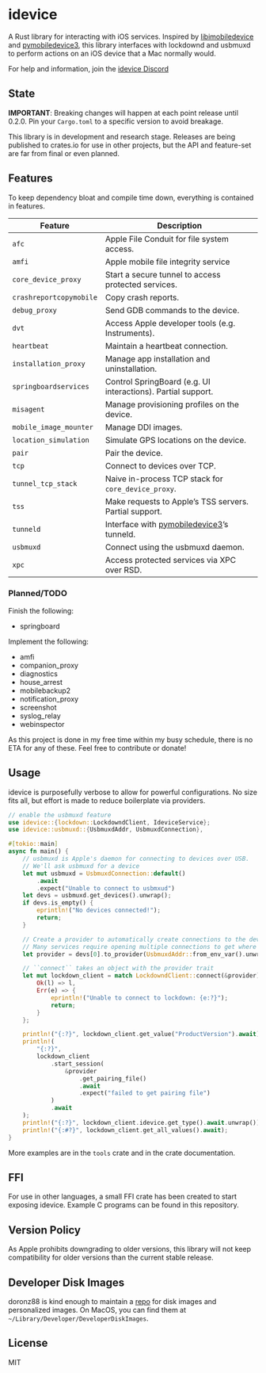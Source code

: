 # idevice

A Rust library for interacting with iOS services.
Inspired by [libimobiledevice](https://github.com/libimobiledevice/libimobiledevice)
and [pymobiledevice3](https://github.com/doronz88/pymobiledevice3),
this library interfaces with lockdownd and usbmuxd to perform actions
on an iOS device that a Mac normally would.

For help and information, join the [idevice Discord](https://discord.gg/qtgv6QtYbV)

## State

**IMPORTANT**: Breaking changes will happen at each point release until 0.2.0.
Pin your `Cargo.toml` to a specific version to avoid breakage.

This library is in development and research stage.
Releases are being published to crates.io for use in other projects,
but the API and feature-set are far from final or even planned.

## Features

To keep dependency bloat and compile time down, everything is contained in features.

| Feature                | Description |
|------------------------|-----------------------------------------------------------------------------|
| `afc`                  | Apple File Conduit for file system access.|
| `amfi`                 | Apple mobile file integrity service |
| `core_device_proxy`    | Start a secure tunnel to access protected services. |
| `crashreportcopymobile`| Copy crash reports.|
| `debug_proxy`          | Send GDB commands to the device.|
| `dvt`                  | Access Apple developer tools (e.g. Instruments).|
| `heartbeat`            | Maintain a heartbeat connection.|
| `installation_proxy`   | Manage app installation and uninstallation.|
| `springboardservices`  | Control SpringBoard (e.g. UI interactions). Partial support.|
| `misagent`             | Manage provisioning profiles on the device.|
| `mobile_image_mounter` | Manage DDI images.|
| `location_simulation`  | Simulate GPS locations on the device.|
| `pair`                 | Pair the device.|
| `tcp`                  | Connect to devices over TCP.|
| `tunnel_tcp_stack`     | Naive in-process TCP stack for `core_device_proxy`.|
| `tss`                  | Make requests to Apple’s TSS servers. Partial support.|
| `tunneld`              | Interface with [pymobiledevice3](https://github.com/doronz88/pymobiledevice3)’s tunneld. |
| `usbmuxd`              | Connect using the usbmuxd daemon.|
| `xpc`                  | Access protected services via XPC over RSD. |

### Planned/TODO

Finish the following:

- springboard

Implement the following:

- amfi
- companion_proxy
- diagnostics
- house_arrest
- mobilebackup2
- notification_proxy
- screenshot
- syslog_relay
- webinspector

As this project is done in my free time within my busy schedule, there
is no ETA for any of these. Feel free to contribute or donate!

## Usage

idevice is purposefully verbose to allow for powerful configurations.
No size fits all, but effort is made to reduce boilerplate via providers.

```rust
// enable the usbmuxd feature
use idevice::{lockdown::LockdowndClient, IdeviceService};
use idevice::usbmuxd::{UsbmuxdAddr, UsbmuxdConnection},

#[tokio::main]
async fn main() {
    // usbmuxd is Apple's daemon for connecting to devices over USB.
    // We'll ask usbmuxd for a device
    let mut usbmuxd = UsbmuxdConnection::default()
        .await
        .expect("Unable to connect to usbmxud")
    let devs = usbmuxd.get_devices().unwrap();
    if devs.is_empty() {
        eprintln!("No devices connected!");
        return;
    }

    // Create a provider to automatically create connections to the device.
    // Many services require opening multiple connections to get where you want.
    let provider = devs[0].to_provider(UsbmuxdAddr::from_env_var().unwrap(), 0, "example-program")

    // ``connect`` takes an object with the provider trait
    let mut lockdown_client = match LockdowndClient::connect(&provider).await {
        Ok(l) => l,
        Err(e) => {
            eprintln!("Unable to connect to lockdown: {e:?}");
            return;
        }
    };

    println!("{:?}", lockdown_client.get_value("ProductVersion").await);
    println!(
        "{:?}",
        lockdown_client
            .start_session(
                &provider
                    .get_pairing_file()
                    .await
                    .expect("failed to get pairing file")
            )
            .await
    );
    println!("{:?}", lockdown_client.idevice.get_type().await.unwrap());
    println!("{:#?}", lockdown_client.get_all_values().await);
}
```

More examples are in the ``tools`` crate and in the crate documentation.

## FFI

For use in other languages, a small FFI crate has been created to start exposing
idevice. Example C programs can be found in this repository.

## Version Policy

As Apple prohibits downgrading to older versions, this library will
not keep compatibility for older versions than the current stable release.

## Developer Disk Images

doronz88 is kind enough to maintain a [repo](https://github.com/doronz88/DeveloperDiskImage)
for disk images and personalized images.
On MacOS, you can find them at ``~/Library/Developer/DeveloperDiskImages``.

## License

MIT
